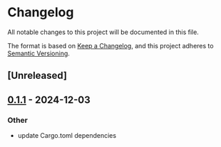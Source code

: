 # Changelog

All notable changes to this project will be documented in this file.

The format is based on [Keep a Changelog](https://keepachangelog.com/en/1.0.0/),
and this project adheres to [Semantic Versioning](https://semver.org/spec/v2.0.0.html).

## [Unreleased]

## [0.1.1](https://github.com/op-rs/kona/compare/kona-std-fpvm-proc-v0.1.0...kona-std-fpvm-proc-v0.1.1) - 2024-12-03

### Other

- update Cargo.toml dependencies

